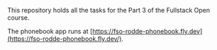 This repository holds all the tasks for the Part 3 of the Fullstack Open course.

The phonebook app runs at [https://fso-rodde-phonebook.fly.dev](https://fso-rodde-phonebook.fly.dev/).
